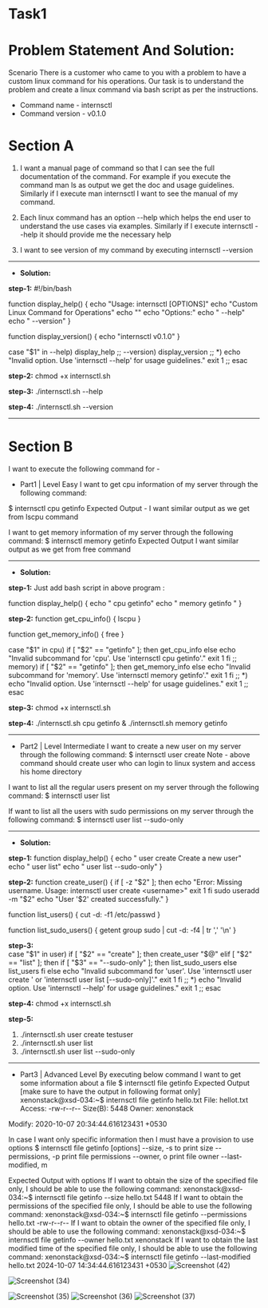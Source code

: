 # Task1
# Problem Statement And Solution:

 Scenario There is a customer who came to you with a problem to have a custom linux
command for his operations. Our task is to understand the problem and create a linux
command via bash script as per the instructions.

* Command name - internsctl
* Command version - v0.1.0
# Section A
1. I want a manual page of command so that I can see the full documentation of the command.
For example if you execute the command
man ls
as output we get the doc and usage guidelines. Similarly if I execute man internsctl I want
to see the manual of my command.
2. Each linux command has an option --help which helps the end user to understand the use
cases via examples. Similarly if I execute internsctl --help it should provide me the
necessary help

3. I want to see version of my command by executing
internsctl --version
---
* <b>Solution:</b>

<b>step-1:</b> #!/bin/bash

function display_help() {
    echo "Usage: internsctl [OPTIONS]"
    echo "Custom Linux Command for Operations"
    echo ""
    echo "Options:"
    echo "  --help"
    echo "  --version"
}

function display_version() {
    echo "internsctl v0.1.0"
}

case "$1" in
    --help)
        display_help
        ;;
    --version)
        display_version
        ;;
    *)
        echo "Invalid option. Use 'internsctl --help' for usage guidelines."
        exit 1
        ;;
esac

<b>step-2:</b> chmod +x internsctl.sh

<b>step-3:</b> ./internsctl.sh --help

<b>step-4:</b> ./internsctl.sh --version

---

# Section B
I want to execute the following command for -
* Part1 | Level Easy
I want to get cpu information of my server through the following command:

$ internsctl cpu getinfo
Expected Output -
I want similar output as we get from lscpu command

I want to get memory information of my server through the following command:
$ internsctl memory getinfo
Expected Output
I want similar output as we get from free command

---
* <b>Solution:</b>

<b>step-1:</b> Just add bash script in above program : 

  function display_help() {
    echo "  cpu getinfo"
    echo "  memory getinfo "
  }

<b>step-2:</b> function get_cpu_info() {
    lscpu
}

function get_memory_info() {
    free
}


case "$1" in
cpu)
        if [ "$2" == "getinfo" ]; then
            get_cpu_info
        else
            echo "Invalid subcommand for 'cpu'. Use 'internsctl cpu getinfo'."
            exit 1
        fi
        ;;
    memory)
        if [ "$2" == "getinfo" ]; then
            get_memory_info
        else
            echo "Invalid subcommand for 'memory'. Use 'internsctl memory getinfo'."
            exit 1
        fi
        ;;
    *)
        echo "Invalid option. Use 'internsctl --help' for usage guidelines."
        exit 1
        ;;
esac

<b>step-3:</b> chmod +x internsctl.sh

<b>step-4:</b> ./internsctl.sh cpu getinfo & 
                ./internsctl.sh memory getinfo

---

* Part2 | Level Intermediate
I want to create a new user on my server through the following command:
$ internsctl user create <username>
Note - above command should create user who can login to linux system and access his home
directory

I want to list all the regular users present on my server through the following command:
$ internsctl user list

If want to list all the users with sudo permissions on my server through the following command:
$ internsctl user list --sudo-only

---

* <b>Solution:</b>

<b>step-1:</b> 
function display_help() {
echo "  user create <username> Create a new user"
    echo "  user list"
    echo "  user list --sudo-only"
}

<b>step-2:</b> 
function create_user() {
    if [ -z "$2" ]; then
        echo "Error: Missing username. Usage: internsctl user create <username>"
        exit 1
    fi
sudo useradd -m "$2"
echo "User '$2' created successfully."
}

function list_users() {
    cut -d: -f1 /etc/passwd
}


function list_sudo_users() {
    getent group sudo | cut -d: -f4 | tr ',' '\n'
}

<b>step-3:</b>  
case "$1" in
user)
        if [ "$2" == "create" ]; then
            create_user "$@"
        elif [ "$2" == "list" ]; then
            if [ "$3" == "--sudo-only" ]; then
                list_sudo_users
            else
                list_users
            fi
        else
            echo "Invalid subcommand for 'user'. Use 'internsctl user create <username>' or 'internsctl user list [--sudo-only]'."
            exit 1
        fi
        ;;
    *)
        echo "Invalid option. Use 'internsctl --help' for usage guidelines."
        exit 1
        ;;
esac

<b>step-4:</b> chmod +x internsctl.sh

<b>step-5:</b> 
1. ./internsctl.sh user create testuser
2. ./internsctl.sh user list
3. ./internsctl.sh user list --sudo-only

---

* Part3 | Advanced Level
By executing below command I want to get some information about a file
$ internsctl file getinfo <file-name>
Expected Output [make sure to have the output in following format only]
xenonstack@xsd-034:~$ internsctl file getinfo hello.txt
File: hellot.txt
Access: -rw-r--r--
Size(B): 5448
Owner: xenonstack

Modify: 2020-10-07 20:34:44.616123431 +0530

In case I want only specific information then I must have a provision to use options
$ internsctl file getinfo [options] <file-name>
--size, -s to print size
--permissions, -p print file permissions
--owner, o print file owner
--last-modified, m

Expected Output with options
If I want to obtain the size of the specified file only, I should be able to use the following
command:
xenonstack@xsd-034:~$ internsctl file getinfo --size hello.txt
5448
If I want to obtain the permissions of the specified file only, I should be able to use the following
command:
xenonstack@xsd-034:~$ internsctl file getinfo --permissions hello.txt
-rw-r--r--
If I want to obtain the owner of the specified file only, I should be able to use the following
command:
xenonstack@xsd-034:~$ internsctl file getinfo --owner hello.txt
xenonstack
If I want to obtain the last modified time of the specified file only, I should be able to use the
following command:
xenonstack@xsd-034:~$ internsctl file getinfo --last-modified hello.txt
2024-10-07 14:34:44.616123431 +0530
![Screenshot (42)](https://github.com/Suprabhatgit/Task1/assets/141928640/9ba41294-f9d2-4702-932f-40719e6787e6)

![Screenshot (34)](https://github.com/Suprabhatgit/Task1/assets/141928640/01d36067-f142-4d2f-b34d-dfcad9bbbed7)

![Screenshot (35)](https://github.com/Suprabhatgit/Task1/assets/141928640/2db74ddc-50d9-4c46-ac8e-4dd8ca76c9d8)
![Screenshot (36)](https://github.com/Suprabhatgit/Task1/assets/141928640/5c3d5a1e-eafe-4209-958b-648588c7e0b2)
![Screenshot (37)](https://github.com/Suprabhatgit/Task1/assets/141928640/22bc1312-fe44-4f90-adba-b3386a36499d)
